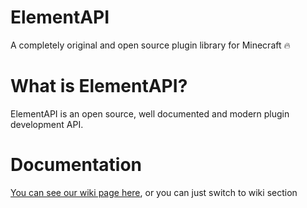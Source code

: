 # ElementAPI
A completely original and open source plugin library for Minecraft 🔥

# What is ElementAPI?
ElementAPI is an open source, well documented and modern plugin development API.

# Documentation
[You can see our wiki page here](https://github.com/mkaksoy/ElementAPI/wiki), or you can just switch to wiki section